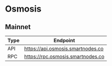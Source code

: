 # Osmosis
## Mainnet
Type | Endpoint
------------ | -------------
API | https://api.osmosis.smartnodes.co
RPC | https://rpc.osmosis.smartnodes.co